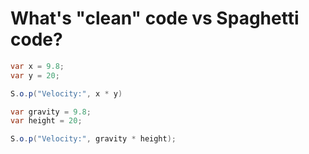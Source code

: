 # What's "clean" code vs Spaghetti code?

```java
var x = 9.8;
var y = 20;

S.o.p("Velocity:", x * y)
```

```java
var gravity = 9.8;
var height = 20;

S.o.p("Velocity:", gravity * height);
```
